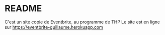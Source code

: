 # README

C'est un site copie de Eventbrite, au programme de THP
Le site est en ligne sur https://eventbrite-guillaume.herokuapp.com

